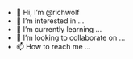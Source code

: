 - 👋 Hi, I’m @richwolf
- 👀 I’m interested in ...
- 🌱 I’m currently learning ...
- 💞️ I’m looking to collaborate on ...
- 📫 How to reach me ...

<!---
richwolf/richwolf is a ✨ special ✨ repository because its `README.md` (this file) appears on your GitHub profile.
You can click the Preview link to take a look at your changes.
--->

